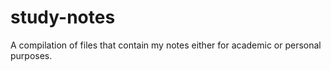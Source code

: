 # study-notes
A compilation of files that contain my notes either for academic or personal purposes.
